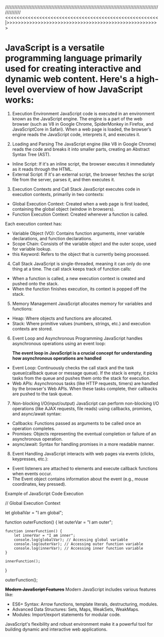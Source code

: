 /////////////////////////////////////////////////////////////////////////////////////////////////////////////
<<<<<<<<<<<<<<<<<<<<<<<<<<<<<<<<<<<<<<<<<<<<<<<<<<<<<<|>>>>>>>>>>>>>>>>>>>>>>>>>>>>>>>>>>>>>>>>>>>>>>>>>>>>>>

# JavaScript is a versatile programming language primarily used for creating interactive and dynamic web content. Here's a high-level overview of how JavaScript works:

1. Execution Environment
   JavaScript code is executed in an environment known as the JavaScript engine. The engine is a part of the web browser (such as V8 in Google Chrome, SpiderMonkey in Firefox, and JavaScriptCore in Safari). When a web page is loaded, the browser’s engine reads the JavaScript code, interprets it, and executes it.

2. Loading and Parsing
   The JavaScript engine (like V8 in Google Chrome) reads the code and breaks it into smaller parts, creating an Abstract Syntax Tree (AST).

- Inline Script: If it's an inline script, the browser executes it immediately as it reads through the HTML.
- External Script: If it's an external script, the browser fetches the script file from the server, parses it, and then executes it.

3. Execution Contexts and Call Stack
   JavaScript executes code in execution contexts, primarily in two contexts:

- Global Execution Context: Created when a web page is first loaded, containing the global object (window in browsers).
- Function Execution Context: Created whenever a function is called.

Each execution context has:

- Variable Object (VO): Contains function arguments, inner variable declarations, and function declarations.
- Scope Chain: Consists of the variable object and the outer scope, used for variable lookup.
- this Keyword: Refers to the object that is currently being processed.

4. Call Stack
   JavaScript is single-threaded, meaning it can only do one thing at a time. The call stack keeps track of function calls:

- When a function is called, a new execution context is created and pushed onto the stack.
- When the function finishes execution, its context is popped off the stack.

5. Memory Management
   JavaScript allocates memory for variables and functions:

- Heap: Where objects and functions are allocated.
- Stack: Where primitive values (numbers, strings, etc.) and execution contexts are stored.

6. Event Loop and Asynchronous Programming
   JavaScript handles asynchronous operations using an event loop:

   **The event loop in JavaScript is a crucial concept for understanding how asynchronous operations are handled**

- Event Loop: Continuously checks the call stack and the task queue(callback queue or message queue). If the stack is empty, it picks tasks from the queue and pushes them onto the stack for execution.
- Web APIs: Asynchronous tasks (like HTTP requests, timers) are handled by the browser's Web APIs. When these tasks complete, their callbacks are pushed to the task queue.

7. Non-blocking I/O(input/output)
   JavaScript can perform non-blocking I/O operations (like AJAX requests, file reads) using callbacks, promises, and async/await syntax:

- Callbacks: Functions passed as arguments to be called once an operation completes.
- Promises: Objects representing the eventual completion or failure of an asynchronous operation.
- async/await: Syntax for handling promises in a more readable manner.

8. Event Handling
   JavaScript interacts with web pages via events (clicks, keypresses, etc.):

- Event listeners are attached to elements and execute callback functions when events occur.
- The Event object contains information about the event (e.g., mouse coordinates, key pressed).

Example of JavaScript Code Execution

// Global Execution Context

let globalVar = "I am global";

function outerFunction() {
let outerVar = "I am outer";

    function innerFunction() {
        let innerVar = "I am inner";
        console.log(globalVar); // Accessing global variable
        console.log(outerVar); // Accessing outer function variable
        console.log(innerVar); // Accessing inner function variable
    }

    innerFunction();

}

outerFunction();

**~~Modern JavaScript Features~~**
Modern JavaScript includes various features like:

- ES6+ Syntax: Arrow functions, template literals, destructuring, modules.
- Advanced Data Structures: Sets, Maps, WeakSets, WeakMaps.
- Modules: Import/export statements for modular code.

JavaScript's flexibility and robust environment make it a powerful tool for building dynamic and interactive web applications.
